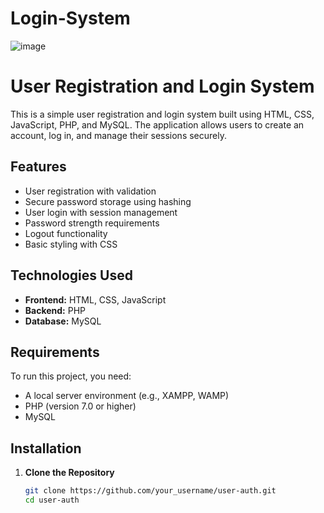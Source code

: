 # Login-System
![image](https://github.com/user-attachments/assets/aff2a602-da02-4b8b-b154-742fc11e72e8)

# User Registration and Login System

This is a simple user registration and login system built using HTML, CSS, JavaScript, PHP, and MySQL. The application allows users to create an account, log in, and manage their sessions securely.

## Features

- User registration with validation
- Secure password storage using hashing
- User login with session management
- Password strength requirements
- Logout functionality
- Basic styling with CSS

## Technologies Used

- **Frontend:** HTML, CSS, JavaScript
- **Backend:** PHP
- **Database:** MySQL

## Requirements

To run this project, you need:

- A local server environment (e.g., XAMPP, WAMP)
- PHP (version 7.0 or higher)
- MySQL

## Installation

1. **Clone the Repository**
   ```bash
   git clone https://github.com/your_username/user-auth.git
   cd user-auth
